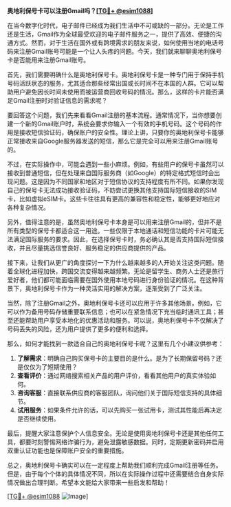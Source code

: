 **奥地利保号卡可以注册Gmail吗？[[TG💪+ @esim1088](https://t.me/s/esim1088)]**

在当今数字化时代，电子邮件已经成为我们生活中不可或缺的一部分。无论是工作还是生活，Gmail作为全球最受欢迎的电子邮件服务之一，提供了高效、便捷的沟通方式。然而，对于生活在国外或有跨境需求的朋友来说，如何使用当地的电话号码来注册Gmail账号可能是一个让人头疼的问题。今天，我们就来聊聊奥地利保号卡是否能用来注册Gmail账号。

首先，我们需要明确什么是奥地利保号卡。奥地利保号卡是一种专门用于保持手机号码活跃状态的服务，尤其适合那些经常出国或长时间不在本国的人群。它可以帮助用户避免因长时间未使用而被运营商回收号码的情况。那么，这样的卡片能否满足Gmail注册时对验证信息的需求呢？

要回答这个问题，我们先来看看Gmail注册的基本流程。通常情况下，当你想要创建一个新的Gmail账户时，系统会要求你输入一个有效的手机号码。这个号码的作用是接收短信验证码，确保账户的安全性。理论上讲，只要你的奥地利保号卡能够正常接收来自Google服务器发送的短信，那么它是完全可以用来注册Gmail账号的。

不过，在实际操作中，可能会遇到一些小麻烦。例如，有些用户的保号卡虽然可以接收到普通短信，但在处理来自国际服务商（如Google）的特定格式短信时会出现问题。这是因为不同国家和地区对于短信协议的支持程度有所不同。如果你发现自己的保号卡无法成功接收验证码，不妨尝试更换其他支持国际短信接收的SIM卡，比如虚拟eSIM卡。这些卡往往具有更高的兼容性和稳定性，能够更好地应对各种复杂情况。

另外，值得注意的是，虽然奥地利保号卡本身是可以用来注册Gmail的，但并不是所有类型的保号卡都适合这一用途。一些仅限于本地通话和短信功能的卡片可能无法满足国际服务的要求。因此，在选择保号卡时，务必确认其是否支持国际短信接收，并且尽量挑选信誉良好、服务稳定的供应商提供的产品。

接下来，让我们从更广的角度探讨一下为什么越来越多的人开始关注这类问题。随着全球化进程加快，跨国交流变得越来越频繁。无论是留学生、商务人士还是旅行爱好者，他们都可能面临需要在国外使用本地号码进行身份验证的情况。在这种背景下，奥地利保号卡作为一种灵活实用的解决方案，逐渐受到了广泛关注。

当然，除了注册Gmail之外，奥地利保号卡还可以应用于许多其他场景。例如，它可以作为备用号码存储重要联系信息；也可以在紧急情况下充当临时通讯工具；甚至还能帮助用户享受本地化的优惠活动和服务。可以说，奥地利保号卡不仅解决了号码丢失的风险，还为用户提供了更多的便利和选择。

那么，如何才能找到一款适合自己的奥地利保号卡呢？这里有几个小建议供参考：

1. **了解需求**：明确自己购买保号卡的主要目的是什么。是为了长期保留号码？还是仅仅为了短期使用？
2. **查看评价**：通过网络搜索相关产品的用户评价，看看其他用户的真实体验如何。
3. **咨询客服**：直接联系供应商的客服团队，询问他们关于国际短信支持的具体细节。
4. **试用服务**：如果条件允许的话，可以先购买一张试用卡，测试其性能后再决定是否继续使用。

最后，提醒大家注意保护个人信息安全。无论是使用奥地利保号卡还是其他任何工具，都要时刻警惕网络诈骗行为，避免泄露敏感数据。同时，定期更新密码并启用双重认证功能也是保障账户安全的重要措施。

总之，奥地利保号卡确实可以在一定程度上帮助我们顺利完成Gmail注册等任务。但是，由于每个个体的具体情况不同，所以在实际操作过程中还需要结合自身实际情况做出合理判断。希望本文能给大家带来一些启发和帮助！

[[TG💪+ @esim1088](https://t.me/s/esim1088) ![Image](https://i.postimg.cc/4NQfJmqS/Snipaste-2025-05-13-00-14-12.png)]